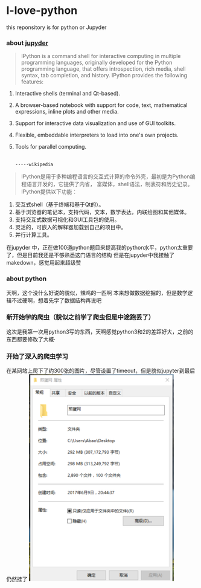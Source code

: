 # I-love-python
this reponsitory is for python or Jupyder
### about <a href="http://jupyter.org/">jupyder</a>
> IPython is a command shell for interactive computing in multiple programming languages, 
> originally developed for the Python programming language, that offers introspection, 
> rich media, shell syntax, tab completion, and history. IPython provides the following features:

1. Interactive shells (terminal and Qt-based).
2. A browser-based notebook with support for code, text, mathematical expressions, inline plots and other media.
3. Support for interactive data visualization and use of GUI toolkits.
4. Flexible, embeddable interpreters to load into one's own projects.
5. Tools for parallel computing.
                                                                                    
                                                                                    -----wikipedia

> IPython是用于多种编程语言的交互式计算的命令外壳，最初是为Python编程语言开发的，它提供了内省，
> 富媒体，shell语法，制表符和历史记录。IPython提供以下功能：

1. 交互式shell（基于终端和基于Qt的）。
2. 基于浏览器的笔记本，支持代码，文本，数学表达，内联绘图和其他媒体。
3. 支持交互式数据可视化和GUI工具包的使用。
4. 灵活的，可嵌入的解释器加载到自己的项目中。
5. 并行计算工具。


在jupyder 中，正在做100道python题目来提高我的python水平，python太重要了，但是目前我还是不够熟悉这门语言的结构
但是在jupyder中我接触了makedown，感觉用起来超级赞
### about python
天啊，这个没什么好说的貌似，辣鸡的一匹啊
本来想做数据挖掘的，但是数学逻辑不过硬啊，想着先学了数据结构再说吧

### 新开始学的爬虫（貌似之前学了爬虫但是中途跑丢了）
这次是我第一次用python3写的东西，天啊感觉python3和2的差距好大，之前的东西都要修改了大概·

### 开始了深入的爬虫学习
在某网站上爬下了约300张的图片，尽管设置了timeout，但是貌似jupyter到最后仍然挂了
<img src="./status.png">
